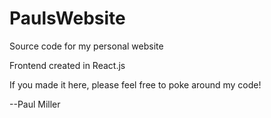 # PaulsWebsite
Source code for my personal website

Frontend created in React.js

If you made it here, please feel free to poke around my code!

--Paul Miller